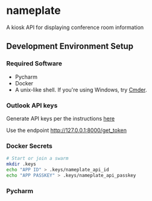 # nameplate

A kiosk API for displaying conference room information

## Development Environment Setup

### Required Software

* Pycharm
* Docker
* A unix-like shell.  If you're using Windows, try [Cmder](https://cmder.net/).

### Outlook API keys

Generate API keys per the instructions [here](https://docs.microsoft.com/en-us/outlook/rest/python-tutorial)

Use the endpoint http://127.0.0.1:8000/get_token

### Docker Secrets

```bash
# Start or join a swarm
mkdir .keys
echo "APP ID" > .keys/nameplate_api_id
echo "APP PASSKEY" > .keys/nameplate_api_passkey
```

### Pycharm

